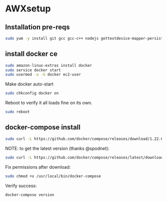 # AWXsetup

## Installation pre-reqs
``` sh
sudo yum -y install git gcc gcc-c++ nodejs gettextdevice-mapper-persistent-data ivm2 bzip2 python3-pip
```
## install docker ce 
``` sh
sudo amazon-linux-extras install docker
sudo service docker start
sudo usermod -a -G docker ec2-user
```
Make docker auto-start
``` sh
sudo chkconfig docker on
```

Reboot to verify it all loads fine on its own.
``` sh
sudo reboot
```

## docker-compose install

``` sh
sudo curl -L https://github.com/docker/compose/releases/download/1.22.0/docker-compose-$(uname -s)-$(uname -m) -o /usr/local/bin/docker-compose
```

NOTE: to get the latest version (thanks @spodnet): 
``` sh 
sudo curl -L https://github.com/docker/compose/releases/latest/download/docker-compose-$(uname -s)-$(uname -m) -o /usr/local/bin/docker-compose
```


Fix permissions after download:
``` sh
sudo chmod +x /usr/local/bin/docker-compose
```

Verify success:

``` sh
docker-compose version
```
